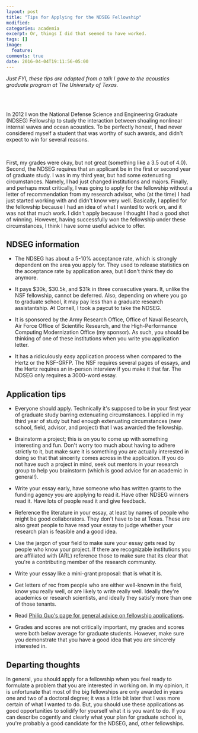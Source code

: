 ```yaml
---
layout: post
title: "Tips for Applying for the NDSEG Fellowship"
modified:
categories: academia
excerpt: Or, things I did that seemed to have worked.
tags: []
image:
  feature:
comments: true
date: 2016-04-04T19:11:56-05:00
---
```

_Just FYI, these tips are adapted from a talk I gave to the acoustics graduate program at The University of Texas._   

<br><br>

In 2012 I won the National Defense Science and Engineering Graduate (NDSEG) Fellowship to study the interaction between shoaling nonlinear internal waves and ocean acoustics.  To be perfectly honest, I had never considered myself a student that was worthy of such awards, and didn't expect to win for several reasons.

<br>

First, my grades were okay, but not great (something like a 3.5 out of 4.0).  Second, the NDSEG requires that an applicant be in the first or second year of graduate study.  I was in my third year, but had some extenuating circumstances.  Namely, I had just changed institutions and majors.  Finally, and perhaps most critically, I was going to apply for the fellowship without a letter of recommendation from my research advisor, who (at the time) I had just started working with and didn't know very well.  Basically, I applied for the fellowship because I had an idea of what I wanted to work on, and it was not that much work.  I didn't apply because I thought I had a good shot of winning.  However, having successfully won the fellowship under these circumstances, I think I have some useful advice to offer.


## NDSEG information

* The NDSEG has about a 5-10% acceptance rate, which is strongly dependent on the area you apply for.  They used to release statistics on the acceptance rate by application area, but I don't think they do anymore.

* It pays $30k, $30.5k, and $31k in three consecutive years.  It, unlike the NSF fellowship, cannot be deferred.  Also, depending on where you go to graduate school, it may pay less than a graduate research assistantship.  At Cornell, I took a paycut to take the NDSEG.

* It is sponsored by the Army Research Office, Office of Naval Research, Air Force Office of Scientific Research, and the High-Performance Computing Modernization Office (my sponsor).  As such, you should be thinking of one of these institutions when you write you application letter.

* It has a ridiculously easy application process when compared to the Hertz or the NSF-GRFP.  The NSF requires several pages of essays, and the Hertz requires an in-person interview if you make it that far.  The NDSEG only requires a 3000-word essay.

## Application tips

* Everyone should apply.  Technically it's supposed to be in your first year of graduate study barring extenuating circumstances.  I applied in my third year of study but had enough extenuating circumstances (new school, field, advisor, and project) that I was awarded the fellowship.

* Brainstorm a project; this is on you to come up with something interesting and fun.  Don't worry too much about having to adhere strictly to it, but make sure it is something you are actually interested in doing so that that sincerity comes across in the application.  If you do not have such a project in mind, seek out mentors in your research group to help you brainstorm (which is good advice for an academic in general!).

* Write your essay early, have someone who has written grants to the funding agency you are applying to read it.  Have other NDSEG winners read it.  Have lots of people read it and give feedback.

* Reference the literature in your essay, at least by names of people who might be good collaborators.  They don't have to be at Texas.  These are also great people to have read your essay to judge whether your research plan is feasible and a good idea.

* Use the jargon of your field to make sure your essay gets read by people who know your project.  If there are recognizable institutions you are affiliated with (ARL) reference those to make sure that its clear that you're a contributing member of the research community.

* Write your essay like a mini-grant proposal: that is what it is.

* Get letters of rec from people who are either well-known in the field, know you really well, or are likely to write really well.  Ideally they're academics or research scientists, and ideally they satisfy more than one of those tenants.

* Read [Philip Guo's page for general advice on fellowship applications]( https://www.pgbovine.net/fellowship-tips.htm).

* Grades and scores are not critically important, my grades and scores were both below average for graduate students.  However, make sure you demonstrate that you have a good idea that you are sincerely interested in.

## Departing thoughts

In general, you should apply for a fellowship when you feel ready to formulate a problem that you are interested in working on.  In my opinion, it is unfortunate that most of the big fellowships are only awarded in years one and two of a doctoral degree; it was a little bit later that I was more certain of what I wanted to do.  But, you should use these applications as good opportunities to solidify for yourself what it is you want to do.  If you can describe cogently and clearly what your plan for graduate school is, you're probably a good candidate for the NDSEG, and, other fellowships.

